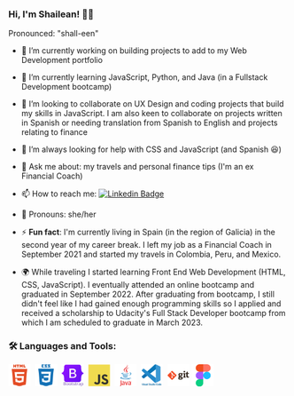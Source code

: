 ### Hi, I'm Shailean! 👋🏾
Pronounced: "shall-een"

- 🔭 I’m currently working on building projects to add to my Web Development portfolio
- 🌱 I’m currently learning JavaScript, Python, and Java (in a Fullstack Development bootcamp)
- 👯 I’m looking to collaborate on UX Design and coding projects that build my skills in JavaScript. I am also keen to collaborate on projects written in Spanish or needing translation from Spanish to English and projects relating to finance
- 🤔 I’m always looking for help with CSS and JavaScript (and Spanish 😆)
- 💬 Ask me about: my travels and personal finance tips (I'm an ex Financial Coach)
- 📫 How to reach me:  [![Linkedin Badge](https://img.shields.io/badge/-Shailean-blue?style=flat&logo=Linkedin&logoColor=white)](https://www.linkedin.com/in/shaileanhardy/)
- 🙂 Pronouns: she/her

- ⚡ **Fun fact**: I'm currently living in Spain (in the region of Galicia) in the second year of my career break. I left my job as a Financial Coach in September 2021 and started my travels in Colombia, Peru, and Mexico. 

- 🌍 While traveling I started learning Front End Web Development (HTML, CSS, JavaScript). I eventually attended an online bootcamp and graduated in September 2022. After graduating from bootcamp, I still didn't feel like I had gained enough programming skills so I applied and received a scholarship to Udacity's Full Stack Developer bootcamp from which I am scheduled to graduate in March 2023. 

### :hammer_and_wrench: Languages and Tools:

<div>
  <img src="https://github.com/devicons/devicon/blob/master/icons/html5/html5-plain-wordmark.svg" title="HTML5" alt="HTML" width="40" height="40"/>&nbsp;
  <img src="https://github.com/devicons/devicon/blob/master/icons/css3/css3-plain-wordmark.svg"  title="CSS3" alt="CSS" width="40" height="40"/>&nbsp;
  <img src="https://github.com/devicons/devicon/blob/master/icons/bootstrap/bootstrap-original-wordmark.svg" title="Bootstrap" width="40" height="40"/>&nbsp;
  <img src="https://github.com/devicons/devicon/blob/master/icons/javascript/javascript-original.svg" title="JavaScript" alt="JavaScript" width="40" height="40"/>&nbsp;
   <img src="https://github.com/devicons/devicon/blob/master/icons/java/java-original-wordmark.svg" title="Java" alt="Java" width="40" height="40"/>&nbsp;
  <img src="https://github.com/devicons/devicon/blob/master/icons/vscode/vscode-original-wordmark.svg" title="Visual Studio Code" width="40" height="40"/>&nbsp;
  <img src="https://github.com/devicons/devicon/blob/master/icons/git/git-original-wordmark.svg" title="Git" **alt="Git" width="40" height="40"/>
  <img src="https://github.com/devicons/devicon/blob/master/icons/figma/figma-original.svg" title="Figma" width="40" height="40"/>&nbsp;
</div>
